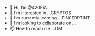 - 👋 Hi, I’m @420FIA
- 👀 I’m interested in ...CRYPTOS
- 🌱 I’m currently learning ...FINGERPTINT
- 💞️ I’m looking to collaborate on ...
- 📫 How to reach me ...DM

<!---
420FA/420FA is a ✨ special ✨ repository because its `README.md` (this file) appears on your GitHub profile.
You can click the Preview link to take a look at your changes.
--->
